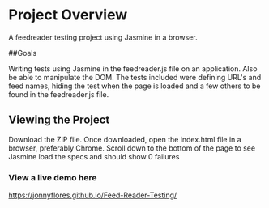 # Project Overview

A feedreader testing project using Jasmine in a browser.

##Goals

Writing tests using Jasmine in the feedreader.js file on an application. Also be able to manipulate the DOM. The tests included were defining URL's and feed names,
hiding the test when the page is loaded and a few others to be found in the feedreader.js file.

## Viewing the Project
Download the ZIP file. Once downloaded, open the index.html file in a browser, preferably Chrome. Scroll down to the bottom of the page to see Jasmine load the specs
and should show 0 failures

### View a live demo here
 https://jonnyflores.github.io/Feed-Reader-Testing/
